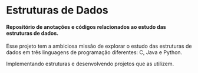 # Estruturas de Dados
#### Repositório de anotações e códigos relacionados ao estudo das estruturas de dados.

Esse projeto tem a ambiciosa missão de explorar o estudo das estruturas de dados em três linguagens de programação diferentes: C, Java e Python.

Implementando estruturas e desenvolvendo projetos que as utilizem.
